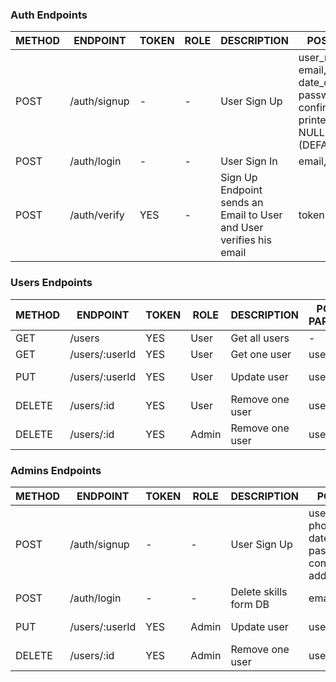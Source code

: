 ### Auth Endpoints

| METHOD | ENDPOINT     | TOKEN | ROLE | DESCRIPTION           | POST PARAMS                                                 | RETURNS |
| ------ | ------------ | ----- | ---- | --------------------- | ----------------------------------------------------------- | ------- |
| POST   | /auth/signup | -     | -    | User Sign Up          | user_name, phone, email, date_of_birth, password, confirm_password, printer (DEFAULT NULL) designer (DEFAULT NULL) | "Please confirm email"   |
| POST   | /auth/login  | -     | -    | User Sign In | email, password                                             | token   |
| POST   | /auth/verify | YES   | -    | Sign Up Endpoint sends an Email to User and User verifies his email | token |

### Users Endpoints

| METHOD | ENDPOINT                  | TOKEN | ROLE  | DESCRIPTION                  | POST PARAMS                | RETURNS                              |
| ------ | ------------------------- | ----- | ----- | ---------------------------- | -------------------------- | ------------------------------------ |
| GET    | /users                    | YES   | User | Get all users                | -                          | [{ users }]                          |
| GET    | /users/:userId            | YES   | User | Get one user                 | user_id                    | { user }                             |
| PUT    | /users/:userId            | YES   | User | Update user                  | user_id                    | "User updated"                       |
| DELETE | /users/:id                | YES   | User | Remove one user              | user_id                    | "Profile deleted"                    |
| DELETE | /users/:id                | YES   | Admin | Remove one user              | user_id                    | "Profile deleted"                    |

### Admins Endpoints

| METHOD | ENDPOINT     | TOKEN | ROLE  | DESCRIPTION           | POST PARAMS                                                 | RETURNS |
| ------ | ------------ | ----- | ----  | --------------------- | ----------------------------------------------------------- | ------- |
| POST   | /auth/signup | -     | -     | User Sign Up          | user_name, email, phone, date_of_birth, password, confirm_password, address, | token   |
| POST   | /auth/login  | -     | -     | Delete skills form DB | email, password                                             | token   |
| PUT    | /users/:userId| YES  | Admin | Update user          | user_id                                                     | "User updated"|
| DELETE | /users/:id   | YES   | Admin | Remove one user      | user_id                                                     | "Profile deleted"|
